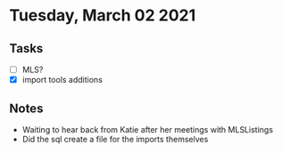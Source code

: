 # Tuesday, March 02 2021

## Tasks
- [ ] MLS?
- [x] import tools additions
## Notes
* Waiting to hear back from Katie after her meetings with MLSListings
* Did the sql create a file for the imports themselves

